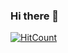 ### Hi there 👋
[![HitCount](http://hits.dwyl.com/luisfelipecunhaduarte/luisfelipecunhaduarte.svg)](http://hits.dwyl.com/luisfelipecunhaduarte/luisfelipecunhaduarte)
<!--
**luisfelipecunhaduarte/luisfelipecunhaduarte** is a ✨ _special_ ✨ repository because its `README.md` (this file) appears on your GitHub profile.

Here are some ideas to get you started:

- 🔭 I’m currently working on ...
- 🌱 I’m currently learning ...
- 👯 I’m looking to collaborate on ...
- 🤔 I’m looking for help with ...
- 💬 Ask me about ...
- 📫 How to reach me: ...
- 😄 Pronouns: ...
- ⚡ Fun fact: ...
-->
